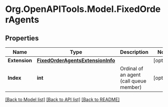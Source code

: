 
# Org.OpenAPITools.Model.FixedOrderAgents

## Properties

Name | Type | Description | Notes
------------ | ------------- | ------------- | -------------
**Extension** | [**FixedOrderAgentsExtensionInfo**](FixedOrderAgentsExtensionInfo.md) |  | [optional] 
**Index** | **int** | Ordinal of an agent (call queue member) | [optional] 

[[Back to Model list]](../README.md#documentation-for-models)
[[Back to API list]](../README.md#documentation-for-api-endpoints)
[[Back to README]](../README.md)

